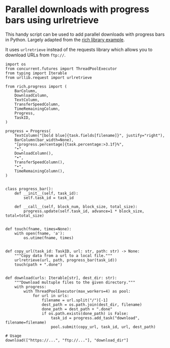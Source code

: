 # Parallel downloads with progress bars using urlretrieve

This handy script can be used to add parallel downloads with progress bars in Python. Largely adapted from the [rich library example](https://github.com/willmcgugan/rich/blob/master/examples/downloader.py).

It uses `urlretrieve` instead of the requests library which allows you to download URLs from `ftp://`.

```
import os
from concurrent.futures import ThreadPoolExecutor
from typing import Iterable
from urllib.request import urlretrieve

from rich.progress import (
    BarColumn,
    DownloadColumn,
    TextColumn,
    TransferSpeedColumn,
    TimeRemainingColumn,
    Progress,
    TaskID,
)

progress = Progress(
    TextColumn("[bold blue]{task.fields[filename]}", justify="right"),
    BarColumn(bar_width=None),
    "[progress.percentage]{task.percentage:>3.1f}%",
    "•",
    DownloadColumn(),
    "•",
    TransferSpeedColumn(),
    "•",
    TimeRemainingColumn(),
)


class progress_bar():
    def __init__(self, task_id):
        self.task_id = task_id

    def __call__(self, block_num, block_size, total_size):
        progress.update(self.task_id, advance=1 * block_size, total=total_size)


def touch(fname, times=None):
    with open(fname, 'a'):
        os.utime(fname, times)


def copy_url(task_id: TaskID, url: str, path: str) -> None:
    """Copy data from a url to a local file."""
    urlretrieve(url, path, progress_bar(task_id))
    touch(path + ".done")


def download(urls: Iterable[str], dest_dir: str):
    """Download multuple files to the given directory."""
    with progress:
        with ThreadPoolExecutor(max_workers=4) as pool:
            for url in urls:
                filename = url.split("/")[-1]
                dest_path = os.path.join(dest_dir, filename)
                done_path = dest_path + ".done"
                if os.path.exists(done_path) is False:
                    task_id = progress.add_task("download", filename=filename)
                    pool.submit(copy_url, task_id, url, dest_path)

# Usage
download(["https://...", "ftp://..."], "download_dir"]
```